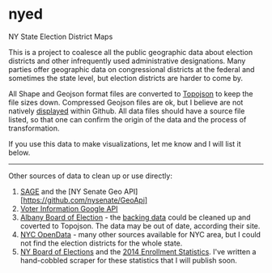 nyed
====

NY State Election District Maps


This is a project to coalesce all the public geographic data about election districts and other infrequently used administrative designations. Many parties offer geographic data on congressional districts at the federal and sometimes the state level, but election districts are harder to come by.

All Shape and Geojson format files are converted to [Topojson](https://github.com/mbostock/topojson/wiki) to keep the file sizes down. Compressed Geojson files are ok, but I believe are not natively [displayed](https://github.com/blog/1541-geojson-rendering-improvements) within Github. All data files should have a source file listed, so that one can confirm the origin of the data and the process of transformation.


If you use this data to make visualizations, let me know and I will list it below.

----

Other sources of data to clean up or use directly:

1. [SAGE](http://pubgeo.nysenate.gov/docs/html/index.html) and the [NY Senate Geo API][https://github.com/nysenate/GeoApi]
2. [Voter Information Google API](https://votinginfoproject.org/projects/view/google_api)
3. [Albany Board of Election](http://acvcloud.albanycounty.com/acviz/boe_ac.html) - the [backing data](https://www.google.com/fusiontables/DataSource?docid=1b5wJ8qSqWC-RiKtVRy6AHKdE-1aneq-WOAxgEHg) could be cleaned up and coverted to Topojson. The data may be out of date, according their site. 
4. [NYC OpenData](https://data.cityofnewyork.us/City-Government/Election-Districts/h2n3-98hq) - many other sources available for NYC area, but I could not find the election districts for the whole state.
5. [NY Board of Elections](http://www.elections.ny.gov/index.html) and the [2014 Enrollment Statistics](http://www.elections.ny.gov/2014EnrollmentED.html). I've written a hand-cobbled scraper for these statistics that I will publish soon.
